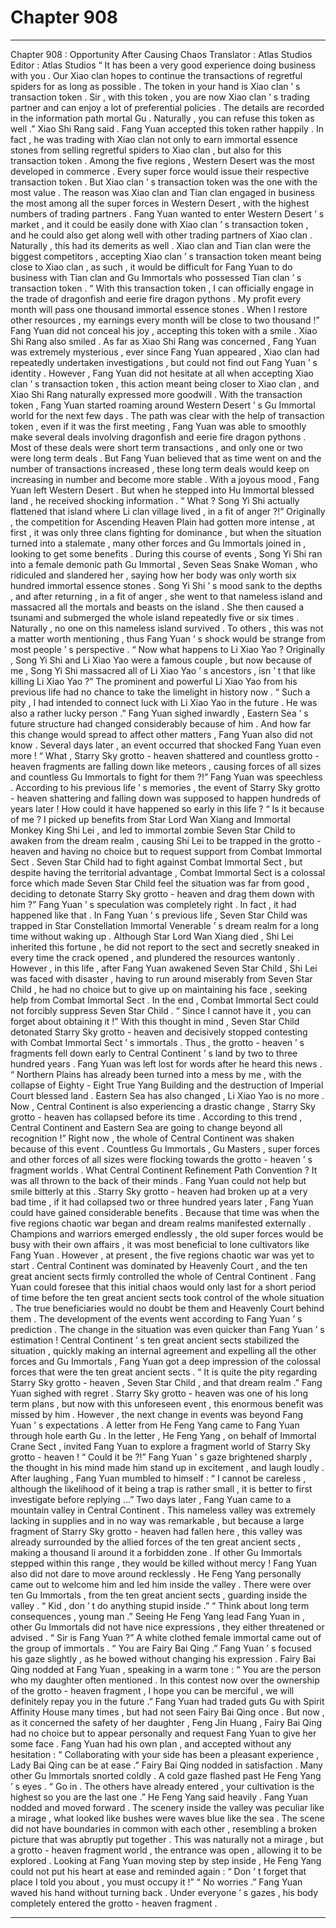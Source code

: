 
# Chapter 908


---

Chapter 908 : Opportunity After Causing Chaos
Translator :
Atlas Studios
Editor :
Atlas Studios
“ It has been a very good experience doing business with you . Our Xiao clan hopes to continue the transactions of regretful spiders for as long as possible . The token in your hand is Xiao clan ’ s transaction token . Sir , with this token , you are now Xiao clan ’ s trading partner and can enjoy a lot of preferential policies . The details are recorded in the information path mortal Gu . Naturally , you can refuse this token as well .” Xiao Shi Rang said .
Fang Yuan accepted this token rather happily .
In fact , he was trading with Xiao clan not only to earn immortal essence stones from selling regretful spiders to Xiao clan , but also for this transaction token .
Among the five regions , Western Desert was the most developed in commerce .
Every super force would issue their respective transaction token . But Xiao clan ’ s transaction token was the one with the most value .
The reason was Xiao clan and Tian clan engaged in business the most among all the super forces in Western Desert , with the highest numbers of trading partners . Fang Yuan wanted to enter Western Desert ’ s market , and it could be easily done with Xiao clan ’ s transaction token , and he could also get along well with other trading partners of Xiao clan .
Naturally , this had its demerits as well .
Xiao clan and Tian clan were the biggest competitors , accepting Xiao clan ’ s transaction token meant being close to Xiao clan , as such , it would be difficult for Fang Yuan to do business with Tian clan and Gu Immortals who possessed Tian clan ’ s transaction token .
“ With this transaction token , I can officially engage in the trade of dragonfish and eerie fire dragon pythons . My profit every month will pass one thousand immortal essence stones . When I restore other resources , my earnings every month will be close to two thousand !”
Fang Yuan did not conceal his joy , accepting this token with a smile .
Xiao Shi Rang also smiled .
As far as Xiao Shi Rang was concerned , Fang Yuan was extremely mysterious , ever since Fang Yuan appeared , Xiao clan had repeatedly undertaken investigations , but could not find out Fang Yuan ’ s identity . However , Fang Yuan did not hesitate at all when accepting Xiao clan ’ s transaction token , this action meant being closer to Xiao clan , and Xiao Shi Rang naturally expressed more goodwill .
With the transaction token , Fang Yuan started roaming around Western Desert ’ s Gu Immortal world for the next few days .
The path was clear with the help of transaction token , even if it was the first meeting , Fang Yuan was able to smoothly make several deals involving dragonfish and eerie fire dragon pythons . Most of these deals were short term transactions , and only one or two were long term deals .
But Fang Yuan believed that as time went on and the number of transactions increased , these long term deals would keep on increasing in number and become more stable .
With a joyous mood , Fang Yuan left Western Desert . But when he stepped into Hu Immortal blessed land , he received shocking information .
“ What ? Song Yi Shi actually flattened that island where Li clan village lived , in a fit of anger ?!”
Originally , the competition for Ascending Heaven Plain had gotten more intense , at first , it was only three clans fighting for dominance , but when the situation turned into a stalemate , many other forces and Gu Immortals joined in , looking to get some benefits .
During this course of events , Song Yi Shi ran into a female demonic path Gu Immortal , Seven Seas Snake Woman , who ridiculed and slandered her , saying how her body was only worth six hundred immortal essence stones .
Song Yi Shi ’ s mood sank to the depths , and after returning , in a fit of anger , she went to that nameless island and massacred all the mortals and beasts on the island . She then caused a tsunami and submerged the whole island repeatedly five or six times . Naturally , no one on this nameless island survived .
To others , this was not a matter worth mentioning , thus Fang Yuan ’ s shock would be strange from most people ’ s perspective .
“ Now what happens to Li Xiao Yao ? Originally , Song Yi Shi and Li Xiao Yao were a famous couple , but now because of me , Song Yi Shi massacred all of Li Xiao Yao ’ s ancestors , isn ’ t that like killing Li Xiao Yao ?”
The prominent and powerful Li Xiao Yao from his previous life had no chance to take the limelight in history now .
“ Such a pity , I had intended to connect luck with Li Xiao Yao in the future . He was also a rather lucky person .” Fang Yuan sighed inwardly , Eastern Sea ’ s future structure had changed considerably because of him .
And how far this change would spread to affect other matters , Fang Yuan also did not know .
Several days later , an event occurred that shocked Fang Yuan even more !
“ What , Starry Sky grotto - heaven shattered and countless grotto - heaven fragments are falling down like meteors , causing forces of all sizes and countless Gu Immortals to fight for them ?!”
Fang Yuan was speechless .
According to his previous life ’ s memories , the event of Starry Sky grotto - heaven shattering and falling down was supposed to happen hundreds of years later !
How could it have happened so early in this life ?
“ Is it because of me ? I picked up benefits from Star Lord Wan Xiang and Immortal Monkey King Shi Lei , and led to immortal zombie Seven Star Child to awaken from the dream realm , causing Shi Lei to be trapped in the grotto - heaven and having no choice but to request support from Combat Immortal Sect . Seven Star Child had to fight against Combat Immortal Sect , but despite having the territorial advantage , Combat Immortal Sect is a colossal force which made Seven Star Child feel the situation was far from good , deciding to detonate Starry Sky grotto - heaven and drag them down with him ?”
Fang Yuan ’ s speculation was completely right .
In fact , it had happened like that .
In Fang Yuan ’ s previous life , Seven Star Child was trapped in Star Constellation Immortal Venerable ’ s dream realm for a long time without waking up . Although Star Lord Wan Xiang died , Shi Lei inherited this fortune , he did not report to the sect and secretly sneaked in every time the crack opened , and plundered the resources wantonly .
However , in this life , after Fang Yuan awakened Seven Star Child , Shi Lei was faced with disaster , having to run around miserably from Seven Star Child , he had no choice but to give up on maintaining his face , seeking help from Combat Immortal Sect .
In the end , Combat Immortal Sect could not forcibly suppress Seven Star Child .
“ Since I cannot have it , you can forget about obtaining it !” With this thought in mind , Seven Star Child detonated Starry Sky grotto - heaven and decisively stopped contesting with Combat Immortal Sect ’ s immortals .
Thus , the grotto - heaven ’ s fragments fell down early to Central Continent ’ s land by two to three hundred years .
Fang Yuan was left lost for words after he heard this news .
“ Northern Plains has already been turned into a mess by me , with the collapse of Eighty - Eight True Yang Building and the destruction of Imperial Court blessed land . Eastern Sea has also changed , Li Xiao Yao is no more . Now , Central Continent is also experiencing a drastic change , Starry Sky grotto - heaven has collapsed before its time . According to this trend , Central Continent and Eastern Sea are going to change beyond all recognition !”
Right now , the whole of Central Continent was shaken because of this event .
Countless Gu Immortals , Gu Masters , super forces and other forces of all sizes were flocking towards the grotto - heaven ’ s fragment worlds .
What Central Continent Refinement Path Convention ? It was all thrown to the back of their minds .
Fang Yuan could not help but smile bitterly at this .
Starry Sky grotto - heaven had broken up at a very bad time , if it had collapsed two or three hundred years later , Fang Yuan could have gained considerable benefits .
Because that time was when the five regions chaotic war began and dream realms manifested externally . Champions and warriors emerged endlessly , the old super forces would be busy with their own affairs , it was most beneficial to lone cultivators like Fang Yuan .
However , at present , the five regions chaotic war was yet to start . Central Continent was dominated by Heavenly Court , and the ten great ancient sects firmly controlled the whole of Central Continent .
Fang Yuan could foresee that this initial chaos would only last for a short period of time before the ten great ancient sects took control of the whole situation . The true beneficiaries would no doubt be them and Heavenly Court behind them .
The development of the events went according to Fang Yuan ’ s prediction .
The change in the situation was even quicker than Fang Yuan ’ s estimation ! Central Continent ’ s ten great ancient sects stabilized the situation , quickly making an internal agreement and expelling all the other forces and Gu Immortals , Fang Yuan got a deep impression of the colossal forces that were the ten great ancient sects .
“ It is quite the pity regarding Starry Sky grotto - heaven , Seven Star Child , and that dream realm .” Fang Yuan sighed with regret .
Starry Sky grotto - heaven was one of his long term plans , but now with this unforeseen event , this enormous benefit was missed by him .
However , the next change in events was beyond Fang Yuan ’ s expectations .
A letter from He Feng Yang came to Fang Yuan through hole earth Gu .
In the letter , He Feng Yang , on behalf of Immortal Crane Sect , invited Fang Yuan to explore a fragment world of Starry Sky grotto - heaven !
“ Could it be ?!” Fang Yuan ’ s gaze brightened sharply , the thought in his mind made him stand up in excitement , and laugh loudly .
After laughing , Fang Yuan mumbled to himself : “ I cannot be careless , although the likelihood of it being a trap is rather small , it is better to first investigate before replying …”
Two days later , Fang Yuan came to a mountain valley in Central Continent .
This nameless valley was extremely lacking in supplies and in no way was remarkable , but because a large fragment of Starry Sky grotto - heaven had fallen here , this valley was already surrounded by the allied forces of the ten great ancient sects , making a thousand li around it a forbidden zone .
If other Gu Immortals stepped within this range , they would be killed without mercy !
Fang Yuan also did not dare to move around recklessly . He Feng Yang personally came out to welcome him and led him inside the valley .
There were over ten Gu Immortals , from the ten great ancient sects , guarding inside the valley .
“ Kid , don ’ t do anything stupid inside .”
“ Think about long term consequences , young man .”
Seeing He Feng Yang lead Fang Yuan in , other Gu Immortals did not have nice expressions , they either threatened or advised .
“ Sir is Fang Yuan ?” A white clothed female immortal came out of the group of immortals .
“ You are Fairy Bai Qing .” Fang Yuan ’ s focused his gaze slightly , as he bowed without changing his expression .
Fairy Bai Qing nodded at Fang Yuan , speaking in a warm tone : “ You are the person who my daughter often mentioned . In this contest now over the ownership of the grotto - heaven fragment , I hope you can be merciful , we will definitely repay you in the future .”
Fang Yuan had traded guts Gu with Spirit Affinity House many times , but had not seen Fairy Bai Qing once .
But now , as it concerned the safety of her daughter , Feng Jin Huang , Fairy Bai Qing had no choice but to appear personally and request Fang Yuan to give her some face .
Fang Yuan had his own plan , and accepted without any hesitation : “ Collaborating with your side has been a pleasant experience , Lady Bai Qing can be at ease .”
Fairy Bai Qing nodded in satisfaction .
Many other Gu Immortals snorted coldly .
A cold gaze flashed past He Feng Yang ’ s eyes .
“ Go in . The others have already entered , your cultivation is the highest so you are the last one .” He Feng Yang said heavily .
Fang Yuan nodded and moved forward .
The scenery inside the valley was peculiar like a mirage , what looked like bushes were waves blue like the sea . The scene did not have boundaries in common with each other , resembling a broken picture that was abruptly put together .
This was naturally not a mirage , but a grotto - heaven fragment world , the entrance was open , allowing it to be explored .
Looking at Fang Yuan moving step by step inside , He Feng Yang could not put his heart at ease and reminded again : “ Don ’ t forget that place I told you about , you must occupy it !”
“ No worries .” Fang Yuan waved his hand without turning back . Under everyone ’ s gazes , his body completely entered the grotto - heaven fragment .

---

